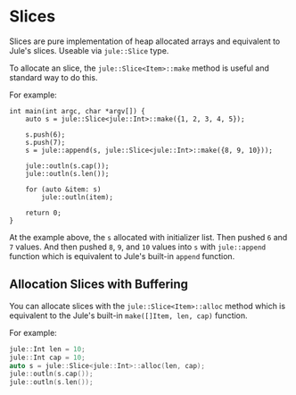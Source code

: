 # Slices

Slices are pure implementation of heap allocated arrays and equivalent to Jule's slices. Useable via `jule::Slice` type.

To allocate an slice, the `jule::Slice<Item>::make` method is useful and standard way to do this.

For example:
```jule
int main(int argc, char *argv[]) {
    auto s = jule::Slice<jule::Int>::make({1, 2, 3, 4, 5});

    s.push(6);
    s.push(7);
    s = jule::append(s, jule::Slice<jule::Int>::make({8, 9, 10}));

    jule::outln(s.cap());
    jule::outln(s.len());
 
    for (auto &item: s)
        jule::outln(item);
 
    return 0;
}
```

At the example above, the `s` allocated with initializer list. Then pushed `6` and `7` values. And then pushed `8`, `9`, and `10` values into `s` with `jule::append` function which is equivalent to Jule's built-in `append` function.

## Allocation Slices with Buffering

You can allocate slices with the `jule::Slice<Item>::alloc` method which is equivalent to the Jule's built-in `make([]Item, len, cap)` function.

For example:
```cpp
jule::Int len = 10;
jule::Int cap = 10;
auto s = jule::Slice<jule::Int>::alloc(len, cap);
jule::outln(s.cap());
jule::outln(s.len());
```
